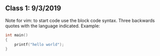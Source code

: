 ## Class 1: 9/3/2019

Note for vim: to start code use the block code syntax. Three backwards quotes with the language indicated. Example: 

```C
int main()
{
    printf("hello world");
}
```


